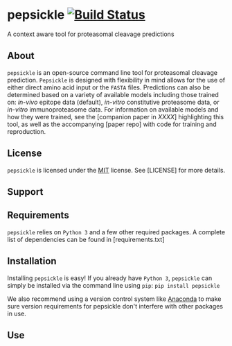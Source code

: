 # pepsickle [![Build Status](https://travis-ci.com/pdxgx/pepsickle.svg?token=MwZdsoYXNWVDeSqTyWLs&branch=master)](https://travis-ci.com/github/pdxgx/pepsickle)
A context aware tool for proteasomal cleavage predictions


## About
`pepsickle` is an open-source command line tool for  proteasomal cleavage prediction. `Pepsickle` is designed with flexibility in mind allows for the use of either direct amino acid input or the `FASTA` files. Predictions can also be determined based on a variety of available models including those trained on: *in-vivo* epitope data (default), *in-vitro* constitutive proteasome data, or *in-vitro* immunoproteasome data. For information on available models and how they were trained, see the [companion paper in *XXXX*] highlighting this tool, as well as the accompanying [paper repo] with code for training and reproduction.

## License 
`pepsickle` is licensed under the [MIT](https://choosealicense.com/licenses/mit/) license. See [LICENSE] for more details.

## Support


## Requirements
`pepsickle` relies on `Python 3` and a few other required packages. A complete list of dependencies can be found in [requirements.txt]

## Installation
Installing `pepsickle` is easy! If you already have `Python 3`, `pepsickle` can simply be installed via the command line using `pip`: `pip install pepsickle`

We also recommend using a version control system like [Anaconda](https://docs.anaconda.com/anaconda/install/) to make sure version requirements for pepsickle don't interfere with other packages in use.

## Use
